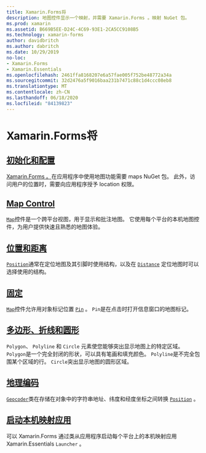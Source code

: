 ```yaml
---
title: Xamarin.Forms将
description: 地图控件显示一个映射，并需要 Xamarin.Forms 。映射 NuGet 包。
ms.prod: xamarin
ms.assetid: B669B5EE-D24C-4C69-93E1-2CA5CC9108B5
ms.technology: xamarin-forms
author: davidbritch
ms.author: dabritch
ms.date: 10/29/2019
no-loc:
- Xamarin.Forms
- Xamarin.Essentials
ms.openlocfilehash: 2461ffa8168207e6a57fae005f752be48772a34a
ms.sourcegitcommit: 32d2476a5f9016baa231b7471c88c1d4ccc08eb8
ms.translationtype: MT
ms.contentlocale: zh-CN
ms.lasthandoff: 06/18/2020
ms.locfileid: "84139823"
---
```

# <a name="xamarinforms-map"></a>Xamarin.Forms将

## <a name="initialization-and-configuration"></a>[初始化和配置](setup.md)

[ Xamarin.Forms 。](https://www.nuget.org/packages/Xamarin.Forms.Maps/)在应用程序中使用地图功能需要 maps NuGet 包。 此外，访问用户的位置时，需要向应用程序授予 location 权限。

## <a name="map-control"></a>[Map Control](map.md)

[`Map`](xref:Xamarin.Forms.Maps.Map)控件是一个跨平台视图，用于显示和批注地图。 它使用每个平台的本机地图控件，为用户提供快速且熟悉的地图体验。

## <a name="position-and-distance"></a>[位置和距离](position-distance.md)

[`Position`](xref:Xamarin.Forms.Maps.Position)通常在定位地图及其引脚时使用结构，以及在 [`Distance`](xref:Xamarin.Forms.Maps.Distance) 定位地图时可以选择使用的结构。

## <a name="pins"></a>[固定](pins.md)

[`Map`](xref:Xamarin.Forms.Maps.Map)控件允许用对象标记位置 [`Pin`](xref:Xamarin.Forms.Maps.Pin) 。 `Pin`是在点击时打开信息窗口的地图标记。

## <a name="polygons-polylines-and-circles"></a>[多边形、折线和圆形](polygons.md)

`Polygon`、 `Polyline` 和 `Circle` 元素使您能够突出显示地图上的特定区域。 `Polygon`是一个完全封闭的形状，可以具有笔画和填充颜色。 `Polyline`是不完全包围某个区域的行。 `Circle`突出显示地图的圆形区域。

## <a name="geocoding"></a>[地理编码](geocoder.md)

[`Geocoder`](xref:Xamarin.Forms.Maps.Geocoder)类在存储在对象中的字符串地址、纬度和经度坐标之间转换 [`Position`](xref:Xamarin.Forms.Maps.Position) 。

## <a name="launch-the-native-map-app"></a>[启动本机映射应用](native-map-app.md)

可以 Xamarin.Forms 通过类从应用程序启动每个平台上的本机映射应用 Xamarin.Essentials `Launcher` 。
